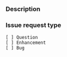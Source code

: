 <!--

   ************************************** WARNING **************************************

   The ciarmcom bot parses this header automatically. Any deviation from the
   template may cause the bot to automatically correct this header or may result in a
   warning message, requesting updates.

   Please ensure that nothing follows the Issue request type section, all
   issue details are within the Description section and no changes are made to the
   template format (as detailed below).

   *************************************************************************************

-->

### Description

<!--
    Required
    Add detailed description of what you are reporting.
    Things to consider sharing:
    - What machine does this relate to?
    - What tools (name + version) are you using?
    - What platform are you running on?
    - What is the SHA of mbl-manifest or any other relevant repository? (git log -n1 --oneline)?
    - Can you provide a pinned manifest?
    - What are the steps to reproduce the issue?
    - Attach any log which may help with the issue resolution
-->


### Issue request type

<!--
    Required
    Please add only one X to one of the following types. Do not fill multiple types (split the issue otherwise.)
    Please note this is not a GitHub task list, indenting the boxes or changing the format to add a '.' or '*' in front
    of them would change the meaning incorrectly. The only changes to be made are to add a description text under the
    description heading and to add a 'x' to the correct box.
-->
    [ ] Question
    [ ] Enhancement
    [ ] Bug

